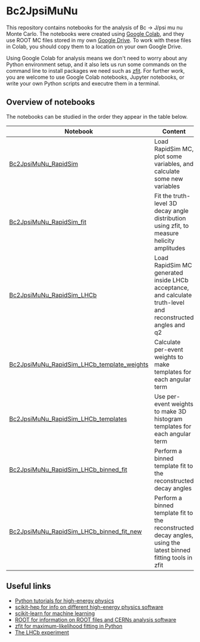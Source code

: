 # Bc2JpsiMuNu
This repository contains notebooks for the analysis of Bc -> J/psi mu nu Monte Carlo. The notebooks were created using [Google Colab](colab.research.google.com), and they use ROOT MC files stored in my own [Google Drive](https://drive.google.com/drive/folders/1Q25PuAGMSjAmTNaOSblGBS0UZ3Z7yk8X?usp=sharing). To work with these files in Colab, you should copy them to a location on your own Google Drive.

Using Google Colab for analysis means we don't need to worry about any Python environment setup, and it also lets us run some commands on the command line to install packages we need such as [zfit](https://zfit.readthedocs.io/en/0.3.6/index.html). For further work, you are welcome to use Google Colab notebooks, Jupyter notebooks, or write your own Python scripts and executre them in a terminal.

## Overview of notebooks

The notebooks can be studied in the order they appear in the table below.

|Notebook |Content|
|-----|--------|
|[Bc2JpsiMuNu_RapidSim](https://github.com/donalrinho/Bc2JpsiMuNu/blob/main/Bc2JpsiMuNu_RapidSim.ipynb)| Load RapidSim MC, plot some variables, and calculate some new variables       |
|[Bc2JpsiMuNu_RapidSim_fit](https://github.com/donalrinho/Bc2JpsiMuNu/blob/main/Bc2JpsiMuNu_RapidSim_fit.ipynb)| Fit the truth-level 3D decay angle distribution using zfit, to measure helicity amplitudes       |
| [Bc2JpsiMuNu_RapidSim_LHCb](https://github.com/donalrinho/Bc2JpsiMuNu/blob/main/Bc2JpsiMuNu_RapidSim_LHCb.ipynb)| Load RapidSim MC generated inside LHCb acceptance, and calculate truth-level and reconstructed angles and q2 |
| [Bc2JpsiMuNu_RapidSim_LHCb_template_weights](https://github.com/donalrinho/Bc2JpsiMuNu/blob/main/Bc2JpsiMuNu_RapidSim_LHCb_template_weights.ipynb) | Calculate per-event weights to make templates for each angular term |
| [Bc2JpsiMuNu_RapidSim_LHCb_templates](https://github.com/donalrinho/Bc2JpsiMuNu/blob/main/Bc2JpsiMuNu_RapidSim_LHCb_templates.ipynb) | Use per-event weights to make 3D histogram templates for each angular term |
| [Bc2JpsiMuNu_RapidSim_LHCb_binned_fit](https://github.com/donalrinho/Bc2JpsiMuNu/blob/main/Bc2JpsiMuNu_RapidSim_LHCb_binned_fit.ipynb) | Perform a binned template fit to the reconstructed decay angles |
| [Bc2JpsiMuNu_RapidSim_LHCb_binned_fit_new](https://github.com/donalrinho/Bc2JpsiMuNu/blob/main/Bc2JpsiMuNu_RapidSim_LHCb_binned_fit_new.ipynb) | Perform a binned template fit to the reconstructed decay angles, using the latest binned fitting tools in zfit |

## Useful links

* [Python tutorials for high-energy physics](https://hsf-training.github.io/analysis-essentials/python/README.html)
* [scikit-hep for info on different high-energy physics software](https://scikit-hep.org)
* [scikit-learn for machine learning](https://scikit-learn.org)
* [ROOT for information on ROOT files and CERNs analysis software](https://root.cern)
* [zfit for maximum-likelihood fitting in Python](https://zfit.readthedocs.io/en/0.3.6/index.html)
* [The LHCb experiment](https://lhcb-outreach.web.cern.ch/)
